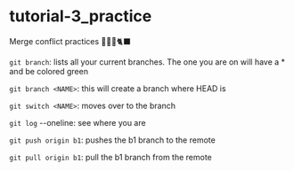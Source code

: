 # tutorial-3_practice

Merge conflict practices 🌻🐈‍💐🐈‍⬛

`git branch`: lists all your current branches. The one you are on will have a * and be colored green

`git branch <NAME>`: this will create a branch where HEAD is

`git switch <NAME>`: moves over to the branch

`git log` --oneline: see where you are

`git push origin b1`: pushes the b1 branch to the remote

`git pull origin b1`: pull the b1 branch from the remote
